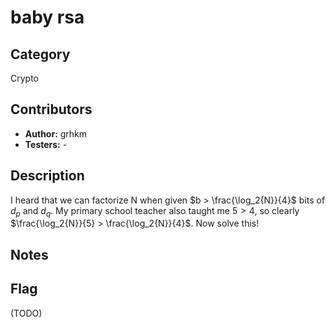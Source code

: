 # baby rsa

## Category

Crypto

## Contributors

-   **Author:** grhkm
-   **Testers:** -

## Description

I heard that we can factorize N when given $b > \frac{\log_2{N}}{4}$ bits of $d_p$ and $d_q$. My primary school teacher also taught me $5 > 4$, so clearly $\frac{\log_2{N}}{5} > \frac{\log_2{N}}{4}$. Now solve this!

## Notes

## Flag

(TODO)
